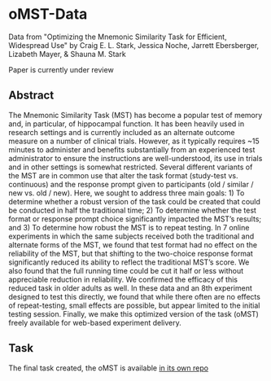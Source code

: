 # oMST-Data
Data from "Optimizing the Mnemonic Similarity Task for Efficient, Widespread Use" by Craig E. L. Stark, Jessica Noche, Jarrett Ebersberger, Lizabeth Mayer, & Shauna M. Stark

Paper is currently under review

## Abstract

The Mnemonic Similarity Task (MST) has become a popular test of memory and, in particular, of hippocampal function. It has been heavily used in research settings and is currently included as an alternate outcome measure on a number of clinical trials. However, as it typically requires ~15 minutes to administer and benefits substantially from an experienced test administrator to ensure the instructions are well-understood, its use in trials and in other settings is somewhat restricted. Several different variants of the MST are in common use that alter the task format (study-test vs. continuous) and the response prompt given to participants (old / similar / new vs. old / new). Here, we sought to address three main goals: 1) To determine whether a robust version of the task could be created that could be conducted in half the traditional time; 2) To determine whether the test format or response prompt choice significantly impacted the MST’s results; and 3) To determine how robust the MST is to repeat testing. In 7 online experiments in which the same subjects received both the traditional and alternate forms of the MST, we found that test format had no effect on the reliability of the MST, but that shifting to the two-choice response format significantly reduced its ability to reflect the traditional MST’s score. We also found that the full running time could be cut it half or less without appreciable reduction in reliability. We confirmed the efficacy of this reduced task in older adults as well. In these data and an 8th experiment designed to test this directly, we found that while there often are no effects of repeat-testing, small effects are possible, but appear limited to the initial testing session. Finally, we make this optimized version of the task (oMST) freely available for web-based experiment delivery.

## Task
The final task created, the oMST is available [in its own repo](https://github.com/celstark/oMST)
